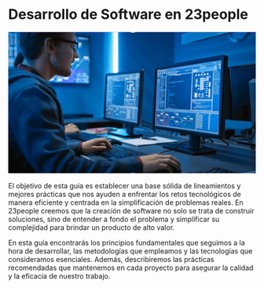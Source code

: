 # Desarrollo de Software en 23people

![Sofware Development](../../_assets/images/software-dev.png)

El objetivo de esta guía es establecer una base sólida de lineamientos y mejores prácticas que nos ayuden a enfrentar los retos tecnológicos de manera eficiente y centrada en la simplificación de problemas reales. En 23people creemos que la creación de software no solo se trata de construir soluciones, sino de entender a fondo el problema y simplificar su complejidad para brindar un producto de alto valor.

En esta guía encontrarás los principios fundamentales que seguimos a la hora de desarrollar, las metodologías que empleamos y las tecnologías que consideramos esenciales. Además, describiremos las prácticas recomendadas que mantenemos en cada proyecto para asegurar la calidad y la eficacia de nuestro trabajo.